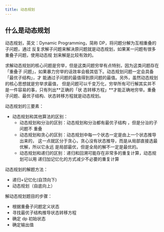 ```yaml
---
title: 动态规划
---
```


## 什么是动态规划

动态规划，英文：Dynamic Programming，简称 DP，将问题分解为互相重叠的子问题，通过
反复求解子问题来解决原问题就是动态规划，如果某一问题有很多重叠子问题，使用动态规
划来解是比较有效的。

求解动态规划的核心问题是穷举，但是这类问题穷举有点特别，因为这类问题存在「重叠子
问题」，如果暴力穷举的话效率会极其低下。动态规划问题一定会具备「最优子结构」，才
能通过子问题的最值得到原问题的最值。另外，虽然动态规划的核心思想就是穷举求最值，
但是问题可以千变万化，穷举所有可行解其实并不是一件容易的事，只有列出**正确的「状
态转移方程」**才能正确地穷举。重叠子问题、最优子结构、状态转移方程就是动态规划。

动态规划的三要素：

-   动态规划和其他算法的区别：
    -   动态规划和分治的区别：动态规划和分治都有最优子结构 ，但是分治的子问题不
        重叠
    -   动态规划和贪心的区别：动态规划中每一个状态一定是由上一个状态推导出来的，
        这一点就区分于贪心，贪心没有状态推导，而是从局部直接选最优解，所以它永远
        是局部最优，但是全局的解不一定是最优的。
    -   动态规划和递归的区别：递归和回溯可能存在非常多的重复计算，动态规划可以用
        递归加记忆化的方式减少不必要的重复计算

动态规划的解题方法：

-   递归+记忆化(自顶向下)
-   动态规划（自底向上）

解动态规划题目的步骤：

-   根据重叠子问题定义状态
-   寻找最优子结构推导状态转移方程
-   确定 dp 初始状态
-   确定输出值
